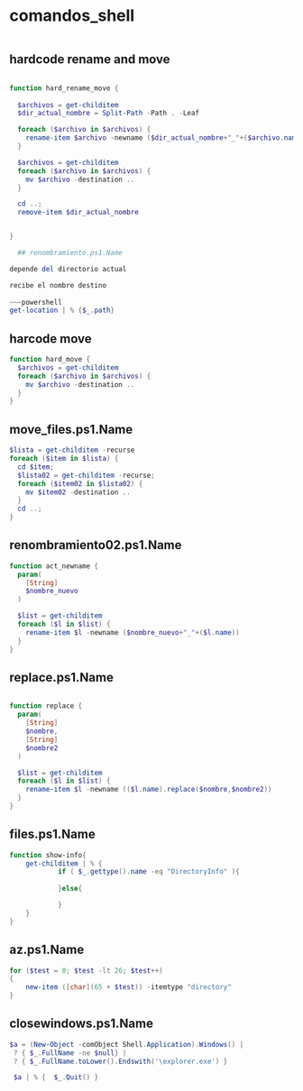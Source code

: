 

# comandos_shell


~~~powershell
~~~

## hardcode rename and move
~~~powershell

function hard_rename_move {
  
  $archivos = get-childitem
  $dir_actual_nombre = Split-Path -Path . -Leaf

  foreach ($archivo in $archivos) {
    rename-item $archivo -newname ($dir_actual_nombre+"_"+($archivo.name))
  }

  $archivos = get-childitem
  foreach ($archivo in $archivos) {
    mv $archivo -destination ..
  }

  cd ..;
  remove-item $dir_actual_nombre


}

  ## renombramiento.ps1.Name

depende del directorio actual

recibe el nombre destino
 
~~~powershell
get-location | % {$_.path}
~~~

## harcode move

~~~powershell
function hard_move {
  $archivos = get-childitem
  foreach ($archivo in $archivos) {
    mv $archivo -destination ..
  }
}
~~~

## move_files.ps1.Name
~~~powershell
$lista = get-childitem -recurse
foreach ($item in $lista) {
  cd $item;
  $lista02 = get-childitem -recurse;
  foreach ($item02 in $lista02) {
    mv $item02 -destination ..
  }
  cd ..;
}
~~~

## renombramiento02.ps1.Name
~~~powershell
function act_newname {
  param(
    [String]
    $nombre_nuevo
  )

  $list = get-childitem 
  foreach ($l in $list) {
    rename-item $l -newname ($nombre_nuevo+"_"+($l.name))
  }
}
~~~
## replace.ps1.Name
~~~powershell

function replace {
  param(
    [String]
    $nombre,
    [String]
    $nombre2
  )

  $list = get-childitem 
  foreach ($l in $list) {
    rename-item $l -newname (($l.name).replace($nombre,$nombre2))
  }
}

~~~

  ## files.ps1.Name
  ~~~powershell
  function show-info{
      get-childitem | % { 
              if ( $_.gettype().name -eq "DirectoryInfo" ){
                  
              }else{
  
              }
      }
  }
  ~~~

  ## az.ps1.Name
  ~~~powershell
  for ($test = 0; $test -lt 26; $test++)
  {
      new-item ([char](65 + $test)) -itemtype "directory"
  }
  ~~~

  ## closewindows.ps1.Name
  ~~~powershell
  $a = (New-Object -comObject Shell.Application).Windows() |
   ? { $_.FullName -ne $null} |
   ? { $_.FullName.toLower().Endswith('\explorer.exe') } 
  
   $a | % {  $_.Quit() }
  ~~~
